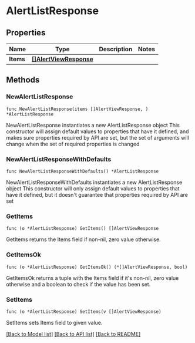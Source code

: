 # AlertListResponse

## Properties

Name | Type | Description | Notes
------------ | ------------- | ------------- | -------------
**Items** | [**[]AlertViewResponse**](AlertViewResponse.md) |  | 

## Methods

### NewAlertListResponse

`func NewAlertListResponse(items []AlertViewResponse, ) *AlertListResponse`

NewAlertListResponse instantiates a new AlertListResponse object
This constructor will assign default values to properties that have it defined,
and makes sure properties required by API are set, but the set of arguments
will change when the set of required properties is changed

### NewAlertListResponseWithDefaults

`func NewAlertListResponseWithDefaults() *AlertListResponse`

NewAlertListResponseWithDefaults instantiates a new AlertListResponse object
This constructor will only assign default values to properties that have it defined,
but it doesn't guarantee that properties required by API are set

### GetItems

`func (o *AlertListResponse) GetItems() []AlertViewResponse`

GetItems returns the Items field if non-nil, zero value otherwise.

### GetItemsOk

`func (o *AlertListResponse) GetItemsOk() (*[]AlertViewResponse, bool)`

GetItemsOk returns a tuple with the Items field if it's non-nil, zero value otherwise
and a boolean to check if the value has been set.

### SetItems

`func (o *AlertListResponse) SetItems(v []AlertViewResponse)`

SetItems sets Items field to given value.



[[Back to Model list]](../README.md#documentation-for-models) [[Back to API list]](../README.md#documentation-for-api-endpoints) [[Back to README]](../README.md)


